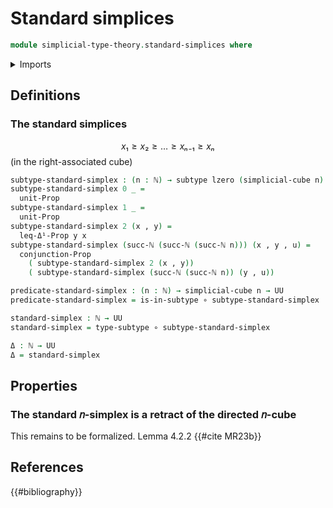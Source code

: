 # Standard simplices

```agda
module simplicial-type-theory.standard-simplices where
```

<details><summary>Imports</summary>

```agda
open import elementary-number-theory.natural-numbers

open import foundation.action-on-identifications-functions
open import foundation.booleans
open import foundation.cartesian-product-types
open import foundation.conjunction
open import foundation.dependent-pair-types
open import foundation.disjunction
open import foundation.embeddings
open import foundation.empty-types
open import foundation.equality-dependent-pair-types
open import foundation.equivalences
open import foundation.function-extensionality
open import foundation.function-types
open import foundation.functoriality-dependent-pair-types
open import foundation.homotopies
open import foundation.identity-types
open import foundation.propositions
open import foundation.sets
open import foundation.subtypes
open import foundation.type-arithmetic-dependent-pair-types
open import foundation.unions-subtypes
open import foundation.unit-type
open import foundation.universe-levels

open import simplicial-type-theory.directed-edges
open import simplicial-type-theory.directed-interval-type
open import simplicial-type-theory.inequality-directed-interval-type
open import simplicial-type-theory.simplicial-arrows
open import simplicial-type-theory.simplicial-cubes

open import synthetic-homotopy-theory.cocones-under-spans
open import synthetic-homotopy-theory.joins-of-types
open import synthetic-homotopy-theory.pushouts
```

</details>

## Definitions

### The standard simplices

$$x₁ ≥ x₂ ≥ … ≥ xₙ₋₁ ≥ xₙ$$ (in the right-associated cube)

```agda
subtype-standard-simplex : (n : ℕ) → subtype lzero (simplicial-cube n)
subtype-standard-simplex 0 _ =
  unit-Prop
subtype-standard-simplex 1 _ =
  unit-Prop
subtype-standard-simplex 2 (x , y) =
  leq-Δ¹-Prop y x
subtype-standard-simplex (succ-ℕ (succ-ℕ (succ-ℕ n))) (x , y , u) =
  conjunction-Prop
    ( subtype-standard-simplex 2 (x , y))
    ( subtype-standard-simplex (succ-ℕ (succ-ℕ n)) (y , u))

predicate-standard-simplex : (n : ℕ) → simplicial-cube n → UU
predicate-standard-simplex = is-in-subtype ∘ subtype-standard-simplex

standard-simplex : ℕ → UU
standard-simplex = type-subtype ∘ subtype-standard-simplex

Δ : ℕ → UU
Δ = standard-simplex
```

## Properties

### The standard 𝑛-simplex is a retract of the directed 𝑛-cube

This remains to be formalized. Lemma 4.2.2 {{#cite MR23b}}

## References

{{#bibliography}}
